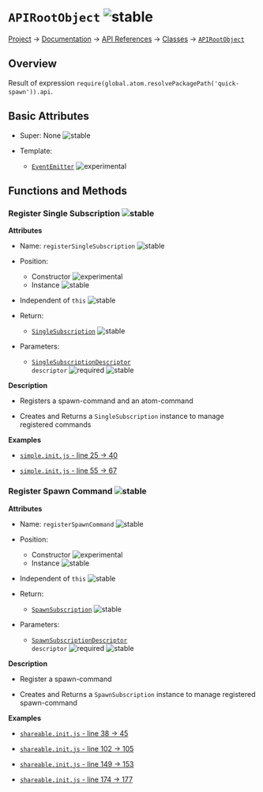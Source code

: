 # `APIRootObject` ![stable]
[Project](https://github.com/ksxatompackages/quick-spawn) → [Documentation](../..) → [API References](..) → [Classes](.) → [`APIRootObject`](./api.md)

## Overview

Result of expression `require(global.atom.resolvePackagePath('quick-spawn')).api`.

## Basic Attributes

* Super: None ![stable]

* Template:
  - [`EventEmitter`](../templates/event-emitter.md) ![experimental]

## Functions and Methods

### Register Single Subscription ![stable]

**Attributes**

* Name: `registerSingleSubscription` ![stable]

* Position:
  - Constructor ![experimental]
  - Instance ![stable]

* Independent of `this` ![stable]

* Return:
  - [`SingleSubscription`](./single-subscription.md) ![stable]

* Parameters:
  - <code>[SingleSubscriptionDescriptor](../structures/single-subscription-descriptor.md) descriptor</code> ![required] ![stable]

**Description**

* Registers a spawn-command and an atom-command

* Creates and Returns a `SingleSubscription` instance to manage registered commands

**Examples**

* [`simple.init.js` - line 25 → 40](https://github.com/ksxatompackages/quick-spawn/blob/latest/examples/simple.init.js#L25-L40)

* [`simple.init.js` - line 55 → 67](https://github.com/ksxatompackages/quick-spawn/blob/latest/examples/simple.init.js#L55-L67)

### Register Spawn Command ![stable]

**Attributes**

* Name: `registerSpawnCommand` ![stable]

* Position:
  - Constructor ![experimental]
  - Instance ![stable]

* Independent of `this` ![stable]

* Return:
  - [`SpawnSubscription`](./spawn-subscription.md) ![stable]

* Parameters:
  - <code>[SpawnSubscriptionDescriptor](../structures/spawn-command-descriptor.md) descriptor</code> ![required] ![stable]

**Description**

* Register a spawn-command

* Creates and Returns a `SpawnSubscription` instance to manage registered spawn-command

**Examples**

* [`shareable.init.js` - line 38 → 45](https://github.com/ksxatompackages/quick-spawn/blob/latest/examples/shareable.init.js#L38-L45)

* [`shareable.init.js` - line 102 → 105](https://github.com/ksxatompackages/quick-spawn/blob/latest/examples/shareable.init.js#L102-L105)

* [`shareable.init.js` - line 149 → 153](https://github.com/ksxatompackages/quick-spawn/blob/latest/examples/shareable.init.js#L149-L153)

* [`shareable.init.js` - line 174 → 177](https://github.com/ksxatompackages/quick-spawn/blob/latest/examples/shareable.init.js#L174-L177)

[fixed]: https://cdn.rawgit.com/ksxatompackages/quick-spawn.images.releases/v0.1.0/src/fixed.svg
[stable]: https://cdn.rawgit.com/ksxatompackages/quick-spawn.images.releases/v0.1.0/src/stable.svg
[experimental]: https://cdn.rawgit.com/ksxatompackages/quick-spawn.images.releases/v0.1.0/src/experimental.svg
[deprecated]: https://cdn.rawgit.com/ksxatompackages/quick-spawn.images.releases/v0.1.0/src/deprecated.svg
[required]: https://cdn.rawgit.com/ksxatompackages/quick-spawn.images.releases/v0.1.0/src/required.svg
[optional]: https://cdn.rawgit.com/ksxatompackages/quick-spawn.images.releases/v0.1.0/src/optional.svg
